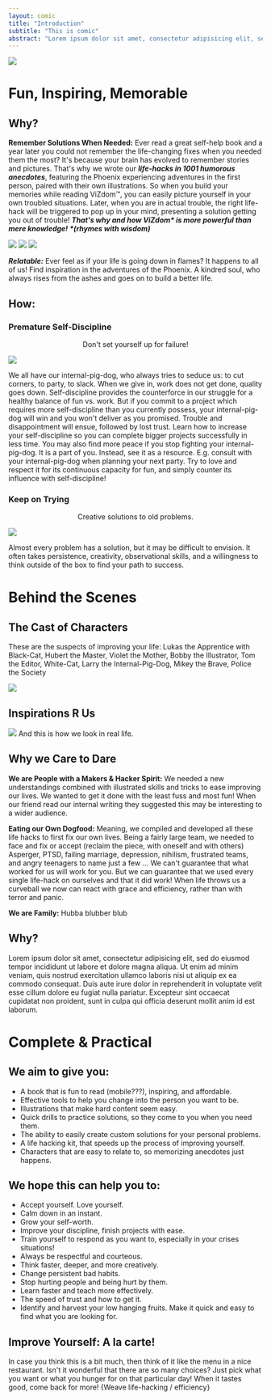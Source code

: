 ```yaml
---
layout: comic
title: "Introduction"
subtitle: "This is comic"
abstract: "Lorem ipsum dolor sit amet, consectetur adipisicing elit, sed do eiusmod tempor incididunt ut labore et dolore magna aliqua."
---
```


![]({{site.baseurl}}/images/comics/ViZdom-Title.png)

# Fun, Inspiring, Memorable

## Why?

**Remember Solutions When Needed:** Ever read a great self-help book and a year later you could not remember the life-changing fixes when you needed them the most? It's because your brain has evolved to remember stories and pictures. That's why we wrote our ***life-hacks in 1001 humorous anecdotes***, featuring the Phoenix experiencing adventures in the first person, paired with their own illustrations. So when you build your memories while reading ViZdom™, you can easily picture yourself in your own troubled situations. Later, when you are in actual trouble, the right life-hack will be triggered to pop up in your mind, presenting a solution getting you out of trouble! ***That's why and how ViZdom\* is more powerful than mere knowledge!  \*(rhymes with wisdom)***

![]({{site.baseurl}}/images/comics/intro/falling-phoenix.png)
![]({{site.baseurl}}/images/comics/intro/flying-phoenix.png)
![]({{site.baseurl}}/images/comics/intro/phoenix-start.png)

***Relatable:*** Ever feel as if your life is going down in flames? It happens to all of us! Find inspiration in the adventures of the Phoenix. A kindred soul, who always rises from the ashes and goes on to build a better life.

## How:

### Premature Self-Discipline
<p style="text-align: center">Don't set yourself up for failure!</p>

![]({{site.baseurl}}/images/comics/intro/premature-discipline.png)

We all have our internal-pig-dog, who always tries to seduce us: to cut corners, to party, to slack. When we give in, work does not get done, quality goes down. Self-discipline provides the counterforce in our struggle for a healthy balance of fun vs. work. But if you commit to a project which requires more self-discipline than you currently possess, your internal-pig-dog will win and you won't deliver as you promised. Trouble and disappointment will ensue, followed by lost trust. Learn how to increase your self-discipline so you can complete bigger projects successfully in less time. You may also find more peace if you stop fighting your internal-pig-dog. It is a part of you. Instead, see it as a resource. E.g. consult with your internal-pig-dog when planning your next party. Try to love and respect it for its continuous capacity for fun, and  simply counter its influence with self-discipline!

### Keep on Trying
<p style="text-align: center">Creative solutions to old problems.</p>

![]({{site.baseurl}}/images/comics/intro/never-give-up.png)

Almost every problem has a solution, but it may be difficult to envision. It often takes persistence, creativity, observational skills, and a willingness to think outside of the box to find your path to success.

# Behind the Scenes

## The Cast of Characters

These are the suspects of improving your life: Lukas the Apprentice with Black-Cat, Hubert the Master, Violet the Mother, Bobby the Illustrator, Tom the Editor, White-Cat, Larry the Internal-Pig-Dog, Mikey the Brave, Police the Society

![]({{site.baseurl}}/images/comics/intro/cartoon-cast.jpg)

## Inspirations R Us

![]({{site.baseurl}}/images/comics/intro/cast.jpg)
And this is how we look in real life.

## Why we Care to Dare

**We are People with a Makers & Hacker Spirit:** We needed a new understandings combined with illustrated skills and tricks to ease improving our lives. We wanted to get it done with the least fuss and most fun! When our friend read our internal writing they suggested this may be interesting to a wider audience.

**Eating our Own Dogfood:** Meaning, we compiled and developed all these life hacks to first fix our own lives. Being a fairly large team, we needed to face and fix or accept (reclaim the piece, with oneself and with others) Asperger, PTSD, failing marriage, depression, nihilism, frustrated teams, and angry teenagers to name just a few … We can't guarantee that what worked for us will work for you. But we can guarantee that we used every single life-hack on ourselves and that it did work! When life throws us a curveball we now can react with grace and efficiency, rather than with terror and panic.

**We are Family:** Hubba blubber blub

## Why?

Lorem ipsum dolor sit amet, consectetur adipisicing elit, sed do eiusmod tempor incididunt ut labore et dolore magna aliqua. Ut enim ad minim veniam, quis nostrud exercitation ullamco laboris nisi ut aliquip ex ea commodo consequat. Duis aute irure dolor in reprehenderit in voluptate velit esse cillum dolore eu fugiat nulla pariatur. Excepteur sint occaecat cupidatat non proident, sunt in culpa qui officia deserunt mollit anim id est laborum.

# Complete & Practical

## We aim to give you:

-  A book that is fun to read (mobile???), inspiring, and affordable.
-  Effective tools to help you change into the person you want to be.
-  Illustrations that make hard content seem easy.
-  Quick drills to practice solutions, so they come to you when you need them.
-  The ability to easily create custom solutions for your personal problems.
-  A life hacking kit, that speeds up the process of improving yourself.
- Characters that are easy to relate to, so memorizing anecdotes just happens.

## We hope this can help you to:

- Accept yourself. Love yourself.
- Calm down in an instant.
- Grow your self-worth.
- Improve your discipline, finish projects with ease.
- Train yourself to respond as you want to, especially in your crises situations!
- Always be respectful and courteous.
- Think faster, deeper, and more creatively.
- Change persistent bad habits.
- Stop hurting people and being hurt by them.
- Learn faster and teach more effectively.
- The speed of trust and how to get it.
- Identify and harvest your low hanging fruits.
Make it quick and easy to find what you are looking for.

## Improve Yourself: A la carte!

In case you think this is a bit much, then think of it like the menu in a nice restaurant. Isn't it wonderful that there are so many choices? Just pick what you want or what you hunger for on that particular day! When it tastes good, come back for more!  {Weave life-hacking / efficiency}
